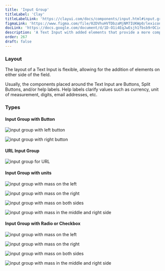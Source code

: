 ```yaml
---
title: 'Input Group'
titleLabel: 'Clay'
titleLabelLink: 'https://clayui.com/docs/components/input.html#input.group'
figmaLink: 'https://www.figma.com/file/02DVhuHVTDbzaMjNM7IUKWp0/lexicon?node-id=6033%3A2985'
docLink: 'https://docs.google.com/document/d/1D-O1i4EqJwEsjh1fbsb9rOCiePQaYwxO52i7HdWf4y0/edit?usp=sharing'
description: 'A Text Input with added elements that provide a more complex input structure.'
order: 267
draft: false
---
```


### Layout

The layout of a Text Input is flexible, allowing for the addition of elements on either side of the field.

Usually, the components placed around the Text Input are Buttons, Split Buttons, and/or help labels. Help labels clarify values such as currency, unit of measurement, digits, email addresses, etc.

### Types

#### Input Group with Button

![input group with left button](/images/lexicon/InputGroupButtonLeft.jpg)

![input group with right button](/images/lexicon/InputGroupButtonRight.jpg)

#### URL Input Group

![input group for URL](/images/lexicon/InputGroupUrl.jpg)

#### Input Group with units

![input group with mass on the left](/images/lexicon/InputGroupAddonLeftplaceholder.jpg)

![input group with mass on the right](/images/lexicon/InputGroupAddonRight.jpg)

![input group with mass on both sides](/images/lexicon/InputGroupAddonLeftAddonRight.jpg)

![input group with mass in the middle and right side](/images/lexicon/InputGroupInsert.jpg)

#### Input Group with Radio or Checkbox

![input group with mass on the left](/images/lexicon/InputGroupCheckboxLeft.jpg)

![input group with mass on the right](/images/lexicon/InputGroupCheckboxLeftActive.jpg)

![input group with mass on both sides](/images/lexicon/InputGroupRadioLeft.jpg)

![input group with mass in the middle and right side](/images/lexicon/InputGroupRadioLeftActive.jpg)
